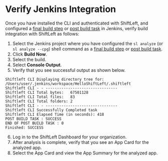 # Verify Jenkins Integration

Once you have installed the CLI and authenticated with ShiftLeft, and configured a [final build step](configure-final-build-step.md) or [post build task](configure-post-build-task.md) in Jenkins, verify build integration with ShiftLeft as follows:

1. Select the Jenkins project where you have configured the `sl analyze` (or `sl analyze --cpg`) shell command as a [final build step](configure-final-build-step.md) or [post build task](configure-post-build-task.md).
2. Click **Build Now**.
3. Select the build.
4. Select **Console Output**.
5. Verify that you see successful output as shown below.

```
Shiftleft CLI Displaying directory tree for: /Users/user/.jenkins/workspace/HelloShiftLeft/.shiftleft
Shiftleft CLI - - --------------------------------
Shiftleft CLI Total bytes:   67501128
Shiftleft CLI Total files:   83
Shiftleft CLI Total folders: 2
Shiftleft CLI - - --------------------------------
Shiftleft CLI Successfully Completed task
Shiftleft CLI Elapsed Time (in seconds): 418
POST BUILD TASK : SUCCESS
END OF POST BUILD TASK : 0
Finished: SUCCESS
```

6. Log in to the ShiftLeft Dashboard for your organization. 
7. After analysis is complete, verify that you see an App Card for the analyzed app.
8. Select the App Card and view the App Summary for the analyzed app.
